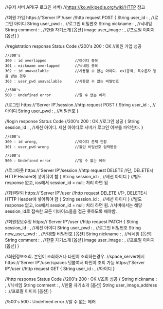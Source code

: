 //유저 서버 API(구 로그인 서버)
//https://ko.wikipedia.org/wiki/HTTP 참고

//회원 가입
https://'Server IP'/user
//http request POST
{
    String user_id : ,              //로그인 아이디
    String user_pwd : ,             //로그인 비밀번호 
    String nickname : ,             //닉네임
    String comment : ,              //한줄 자기소개 [옵션] 
    image user_image : ,            //프로필 이미지 [옵션]
}

//registration response Status Code
    //200's
    200 : OK                        //회원 가입 성공
    
    //300's
    300 : id overlapped             //아이디 중복
    301 : nickname overlapped       //닉네임 중복
    302 : id unavailable            //사용할 수 없는 아이디. ex)공백, 특수문자 등을 받는 경우
    303 : user_pwd unavailable      //사용할 수 없는 비밀번호
    
    //500's
    500 : Undefined error           //알 수 없는 에러




//로그인
https://'Server IP'/session
//http request POST
{
    String user_id : ,              //아이디
    String user_pwd : ,             //비밀번호 
}

//login response Status Code
    //200's
    200 : OK                        //로그인 성공
    {
        String session_id : ,       //세션 아이디. 세션 아이디로 서버가 로그인 여부를 파악한다.
    }

    //300's
    300 : id wrong,                 //아이디 존재 안함
    301 : user_pwd wrong            //틀린 비밀번호 입력받음

    //500's
    500 : Undefined error           //알 수 없는 에러



//로그아웃
https://'Server IP'/session
//http request DELETE               //단, DELETE시 HTTP Header에 넣어줘야 함
{
    String session_id : ,           //세션 아이디
}
//별도 response 없고, ios에서 session_id = null; 처리 하면 됨




//회원탈퇴
https://'Server IP'/user
//http request DELETE               //단, DELETE시 HTTP Header에 넣어줘야 함
{
    String session_id : ,           //세션 아이디
}
//별도 response 없고, ios에서 session_id = null; 처리 하면 됨.
//서버에서는 해당 session_id로 접속한 모든 디바이스들을 접근 못하도록 해야함.



//회원정보수정
https://'Server IP'/user
//http request PATCH
{
    String session_id : ,           //세션 아이디
    String user_pwd : ,             //로그인 비밀번호
    String new_user_pwd : ,         //변경할 비밀번호 [옵션]
    String nickname : ,             //닉네임 [옵션]
    String comment : ,              //한줄 자기소개 [옵션] 
    image user_image : ,            //프로필 이미지 [옵션] 
}



//회원정보조회. 본인이 조회하거나 타인이 조회하는경우.
//space_server에서 https://'Server IP'/user/spaces 덧붙여서 타인이 조회 가능
https://'Server IP'/user
//http request GET
{
    String user_id : ,              //아이디
}

//http response Status Code
//200's
    200 : OK                        //조회 성공
    {
        String nickname : ,         //닉네임
        String comment : ,          //한줄 자기소개 [옵션] 
        String user_image_address : ,//프로필 이미지 [옵션]
    }

//500's
    500 : Undefined error           //알 수 없는 에러



